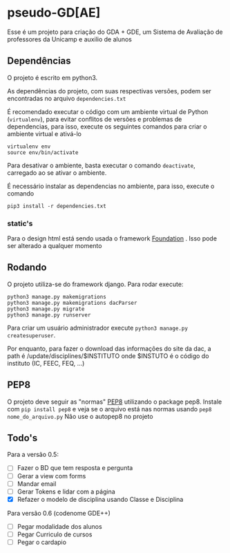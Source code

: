 # pseudo-GD[AE]
Esse é um projeto para criação do GDA + GDE, um Sistema de Avaliação de professores da Unicamp e auxilio de alunos

## Dependências
O projeto é escrito em python3.

As dependências do projeto, com suas respectivas versões, podem ser encontradas no arquivo `dependencies.txt`

É recomendado executar o código com um ambiente virtual de Python (`virtualenv`), para evitar conflitos de versões e problemas de dependencias, para isso, execute os seguintes comandos para criar o ambiente virtual e ativá-lo

```
virtualenv env
source env/bin/activate
```

Para desativar o ambiente, basta executar o comando `deactivate`, carregado ao se ativar o ambiente.

É necessário instalar as dependencias no ambiente, para isso, execute o comando

```
pip3 install -r dependencies.txt
```

### static's
Para o design html está sendo usada o framework [Foundation](http://foundation.zurb.com/sites/docs/) . Isso pode ser alterado a qualquer momento

## Rodando
O projeto utiliza-se do framework django. Para rodar execute:

```
python3 manage.py makemigrations
python3 manage.py makemigrations dacParser
python3 manage.py migrate
python3 manage.py runserver
```

Para criar um usuário administrador execute `python3 manage.py createsuperuser`.

Por enquanto, para fazer o download das informações do site da dac, a path é /update/disciplines/$INSTITUTO
onde $INSTUTO é o código do instituto (IC, FEEC, FEQ, ...)


## PEP8
O projeto deve seguir as "normas" [PEP8](http://pep8.org/) utilizando o package pep8. Instale com `pip install pep8` e veja se o arquivo está nas normas usando `pep8 nome_do_arquivo.py`
Não use o autopep8 no projeto

## Todo's
Para a versão 0.5:
- [ ] Fazer o BD que tem resposta e pergunta
- [ ] Gerar a view com forms
- [ ] Mandar email
- [ ] Gerar Tokens e lidar com a página
- [X] Refazer o modelo de disciplina usando Classe e Disciplina

Para versão 0.6 (codenome GDE++)
- [ ] Pegar modalidade dos alunos
- [ ] Pegar Curriculo de cursos
- [ ] Pegar o cardapio
